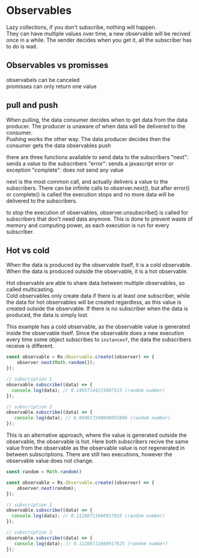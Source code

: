 
# Observables
Lazy collections, if you don't subscribe, nothing will happen.\
They can have multiple values over time, a new observable will be recived once in a while. The sender decides when you get it, all the subscriber has to do is wait.

## Observables vs promisses
observabels can be canceled\
promisses can only return one value

## pull and push 
When pulling, the data consumer decides when to get data from the data producer. The producer is unaware of when data will be delivered to the consumer.\
Pushing works the other way. The data producer decides then the consumer gets the data
observables push 

there are three functions available to send data to the subscribers
"next": sends a value to the subscribers
"error": sends a javascript error or exception
"complete": does not send any value

next is the most common call, and actually delivers a value to the subscribers. There can be infinite calls to observer.next(), but after error() or complete() is called the execution stops and no more data will be delivered to the subscribers.

to stop the execution of observables, observer.unsubscribe() is called for subscribers that don't need data anymore. This is done to prevent waste of memory and computing power, as each execution is run for every subscriber.

## Hot vs cold
When the data is produced by the observable itself, it is a cold observable. 
When the data is produced outside the observable, it is a hot observable.

Hot observable are able to share data between multiple observables, so called multicasting.\
Cold observables only create data if there is at least one subscriber, while the data for hot observables will be created regardless, as this value is created outside the observable. If there is no subscriber when the data is produced, the data is simply lost.

This example has a cold observable, as the observable value is generated inside the observable itself.
Since the observable does a new execution every time some object subscribes to `instanceof`, the data the subscribers receive is different.

```js
const observable = Rx.Observable.create((observer) => {
    observer.next(Math.random());
});

// subscription 1
observable.subscribe((data) => {
  console.log(data); // 0.24957144215097515 (random number)
});

// subscription 2
observable.subscribe((data) => {
   console.log(data); // 0.004617340049055896 (random number)
});
```

This is an alternative approach, where the value is generated outside the observable, the observable is hot. Here both subscribers recive the same value from the observable as the observable value is not regenerated in between subscriptions. There are still two executions, however the observable value does not change.

```js
const random = Math.random()

const observable = Rx.Observable.create((observer) => {
    observer.next(random);
});

// subscription 1
observable.subscribe((data) => {
  console.log(data); // 0.11208711666917925 (random number)
});

// subscription 2
observable.subscribe((data) => {
   console.log(data); // 0.11208711666917925 (random number)
});
```